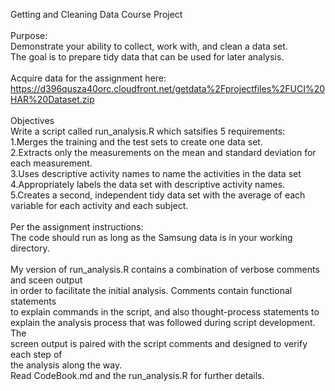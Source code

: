 Getting and Cleaning Data Course Project
<br>
<br>
Purpose:
<br>
Demonstrate your ability to collect, work with, and clean a data set. 
<br>
The goal is to prepare tidy data that can be used for later analysis.
<br>
<br>
Acquire data for the assignment here:  
https://d396qusza40orc.cloudfront.net/getdata%2Fprojectfiles%2FUCI%20HAR%20Dataset.zip 
<br>
<br>
Objectives
<br>
Write a script called run_analysis.R which satsifies 5 requirements:
<br>
1.Merges the training and the test sets to create one data set.
<br>
2.Extracts only the measurements on the mean and standard deviation for each measurement. 
<br>
3.Uses descriptive activity names to name the activities in the data set
<br>
4.Appropriately labels the data set with descriptive activity names. 
<br>
5.Creates a second, independent tidy data set with the average of each variable for each activity and each subject. 
<br>
<br>
Per the assignment instructions:
<br>
The code should run as long as the Samsung data is in your working directory.
<br>
<br>
My version of run_analysis.R contains a combination of verbose comments and sceen output
<br>
in order to facilitate the initial analysis.  Comments contain functional statements
<br>
to explain commands in the script, and also thought-process statements to
<br>
explain the analysis process that was followed during script development.  The
<br>
screen output is paired with the script comments and designed to verify each step of 
<br>
the analysis along the way.
<br>
Read CodeBook.md and the run_analysis.R for further details.




